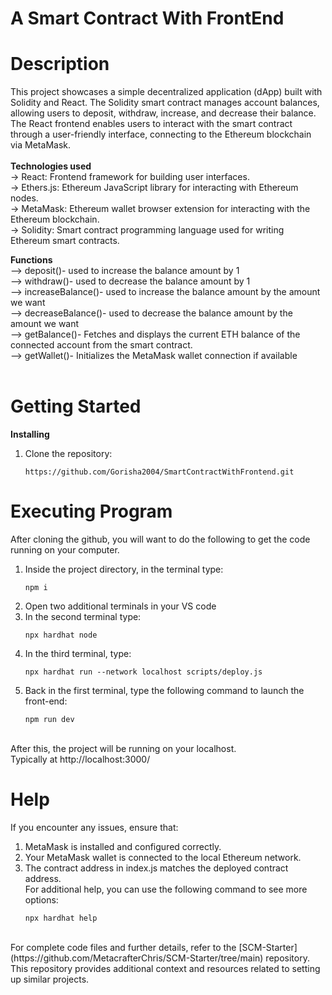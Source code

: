 # A Smart Contract With FrontEnd <br />
# Description<br />
This project showcases a simple decentralized application (dApp) built with Solidity and React. The Solidity smart contract manages account balances, allowing users to deposit, withdraw, increase, and decrease their balance. The React frontend enables users to interact with the smart contract through a user-friendly interface, connecting to the Ethereum blockchain via MetaMask.<br />
<br />
**Technologies used**<br />
-> React: Frontend framework for building user interfaces.<br />
-> Ethers.js: Ethereum JavaScript library for interacting with Ethereum nodes.<br />
-> MetaMask: Ethereum wallet browser extension for interacting with the Ethereum blockchain.<br />
-> Solidity: Smart contract programming language used for writing Ethereum smart contracts.<br />

**Functions**<br />
--> deposit()- used to increase the balance amount by 1<br />
--> withdraw()- used to decrease the balance amount by 1<br />
--> increaseBalance()- used to increase the balance amount by the amount we want<br /> 
--> decreaseBalance()- used to decrease the balance amount by the amount we want<br />
--> getBalance()- Fetches and displays the current ETH balance of the connected account from the smart contract.<br />
--> getWallet()- Initializes the MetaMask wallet connection if available<br />
<br />

# Getting Started<br />
**Installing**<br />
1. Clone the repository:
   ```
   https://github.com/Gorisha2004/SmartContractWithFrontend.git

   ```
# Executing Program<br />

After cloning the github, you will want to do the following to get the code running on your computer.<br />

1. Inside the project directory, in the terminal type:<br />
   ```
   npm i
   ```
3. Open two additional terminals in your VS code<br />
4. In the second terminal type:
   ```
   npx hardhat node
   ```
6. In the third terminal, type:
   ```
   npx hardhat run --network localhost scripts/deploy.js
   ```
8. Back in the first terminal, type the following command to launch the front-end:
   ```
   npm run dev
   ```
<br />
After this, the project will be running on your localhost. <br />
Typically at http://localhost:3000/<br />

# Help<br />
If you encounter any issues, ensure that:<br />

1. MetaMask is installed and configured correctly.<br />
2. Your MetaMask wallet is connected to the local Ethereum network.<br />
3. The contract address in index.js matches the deployed contract address.<br />
For additional help, you can use the following command to see more options:<br />
   ```
   npx hardhat help
   ```
<br />
For complete code files and further details, refer to the [SCM-Starter](https://github.com/MetacrafterChris/SCM-Starter/tree/main) repository. This repository provides additional context and resources related to setting up similar projects.


